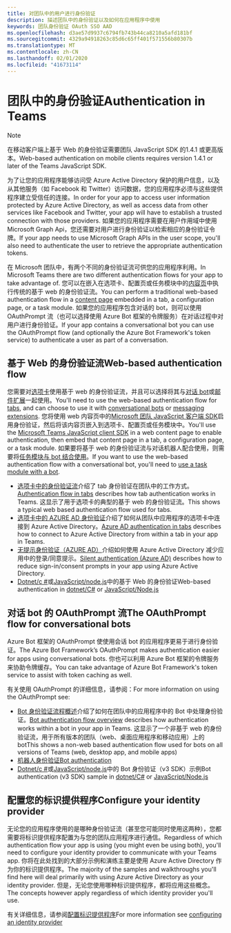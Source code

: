 ```yaml
---
title: 对团队中的用户进行身份验证
description: 描述团队中的身份验证以及如何在应用程序中使用
keywords: 团队身份验证 OAuth SSO AAD
ms.openlocfilehash: d3ae57d9937c6794fb743b44ca8210a5afd181bf
ms.sourcegitcommit: 4329a94918263c85d6c65ff401f571556b80307b
ms.translationtype: MT
ms.contentlocale: zh-CN
ms.lasthandoff: 02/01/2020
ms.locfileid: "41673114"
---
```

# <a name="authentication-in-teams"></a><span data-ttu-id="b06e8-104">团队中的身份验证</span><span class="sxs-lookup"><span data-stu-id="b06e8-104">Authentication in Teams</span></span>

> [!Note]
> <span data-ttu-id="b06e8-105">在移动客户端上基于 Web 的身份验证需要团队 JavaScript SDK 的1.4.1 或更高版本。</span><span class="sxs-lookup"><span data-stu-id="b06e8-105">Web-based authentication on mobile clients requires version 1.4.1 or later of the Teams JavaScript SDK.</span></span>

<span data-ttu-id="b06e8-106">为了让您的应用程序能够访问受 Azure Active Directory 保护的用户信息，以及从其他服务（如 Facebook 和 Twitter）访问数据，您的应用程序必须与这些提供程序建立受信任的连接。</span><span class="sxs-lookup"><span data-stu-id="b06e8-106">In order for your app to access user information protected by Azure Active Directory, as well as access data from other services like Facebook and Twitter, your app will have to establish a trusted connection with those providers.</span></span> <span data-ttu-id="b06e8-107">如果您的应用程序需要在用户作用域中使用 Microsoft Graph Api，您还需要对用户进行身份验证以检索相应的身份验证令牌。</span><span class="sxs-lookup"><span data-stu-id="b06e8-107">If your app needs to use Microsoft Graph APIs in the user scope, you'll also need to authenticate the user to retrieve the appropriate authentication tokens.</span></span>

<span data-ttu-id="b06e8-108">在 Microsoft 团队中，有两个不同的身份验证流可供您的应用程序利用。</span><span class="sxs-lookup"><span data-stu-id="b06e8-108">In Microsoft Teams there are two different authentication flows for your app to take advantage of.</span></span> <span data-ttu-id="b06e8-109">您可以在嵌入在选项卡、配置页或任务模块中的[内容页](~/tabs/how-to/create-tab-pages/content-page.md)中执行传统的基于 web 的身份验证流。</span><span class="sxs-lookup"><span data-stu-id="b06e8-109">You can perform a traditional web-based authentication flow in a [content page](~/tabs/how-to/create-tab-pages/content-page.md) embedded in a tab, a configuration page, or a task module.</span></span> <span data-ttu-id="b06e8-110">如果您的应用程序包含对话的 bot，则可以使用 OAuthPrompt 流（也可以选择使用 Azure Bot 框架的令牌服务）在对话过程中对用户进行身份验证。</span><span class="sxs-lookup"><span data-stu-id="b06e8-110">If your app contains a conversational bot you can use the OAuthPrompt flow (and optionally the Azure Bot Framework's token service) to authenticate a user as part of a conversation.</span></span>

## <a name="web-based-authentication-flow"></a><span data-ttu-id="b06e8-111">基于 Web 的身份验证流</span><span class="sxs-lookup"><span data-stu-id="b06e8-111">Web-based authentication flow</span></span>

<span data-ttu-id="b06e8-112">您需要对[选项卡](~/tabs/what-are-tabs.md)使用基于 web 的身份验证流，并且可以选择将其与[对话 bot](~/bots/what-are-bots.md)或[邮件扩展](~/messaging-extensions/what-are-messaging-extensions.md)一起使用。</span><span class="sxs-lookup"><span data-stu-id="b06e8-112">You'll need to use the web-based authentication flow for [tabs](~/tabs/what-are-tabs.md), and can choose to use it with [conversational bots](~/bots/what-are-bots.md) or [messaging extensions](~/messaging-extensions/what-are-messaging-extensions.md).</span></span> <span data-ttu-id="b06e8-113">您将使用 web 内容页中的[Microsoft 团队 JavaScript 客户端 SDK](/javascript/api/overview/msteams-client)启用身份验证，然后将该内容页嵌入到选项卡、配置页或任务模块中。</span><span class="sxs-lookup"><span data-stu-id="b06e8-113">You'll use the [Microsoft Teams JavaScript client SDK](/javascript/api/overview/msteams-client) in a web content page to enable authentication, then embed that content page in a tab, a configuration page, or a task module.</span></span> <span data-ttu-id="b06e8-114">如果要将基于 web 的身份验证流与对话机器人配合使用，则需要将[任务模块与 bot 结合使用](~/task-modules-and-cards/task-modules/task-modules-bots.md)。</span><span class="sxs-lookup"><span data-stu-id="b06e8-114">If you want to use the web-based authentication flow with a conversational bot, you'll need to [use a task module with a bot](~/task-modules-and-cards/task-modules/task-modules-bots.md).</span></span>

* <span data-ttu-id="b06e8-115">[选项卡中的身份验证流](~/tabs/how-to/authentication/auth-flow-tab.md)介绍了 tab 身份验证在团队中的工作方式。</span><span class="sxs-lookup"><span data-stu-id="b06e8-115">[Authentication flow in tabs](~/tabs/how-to/authentication/auth-flow-tab.md) describes how tab authentication works in Teams.</span></span> <span data-ttu-id="b06e8-116">这显示了用于选项卡的典型的基于 web 的身份验证流。</span><span class="sxs-lookup"><span data-stu-id="b06e8-116">This shows a typical web based authentication flow used for tabs.</span></span>
* <span data-ttu-id="b06e8-117">[选项卡中的 AZURE AD 身份验证](~/tabs/how-to/authentication/auth-tab-AAD.md)介绍了如何从团队中应用程序的选项卡中连接到 Azure Active Directory。</span><span class="sxs-lookup"><span data-stu-id="b06e8-117">[Azure AD authentication in tabs](~/tabs/how-to/authentication/auth-tab-AAD.md) describes how to connect to Azure Active Directory from within a tab in your app in Teams.</span></span>
* <span data-ttu-id="b06e8-118">[无提示身份验证（AZURE AD）](~/tabs/how-to/authentication/auth-silent-AAD.md)介绍如何使用 Azure Active Directory 减少应用中的登录/同意提示。</span><span class="sxs-lookup"><span data-stu-id="b06e8-118">[Silent authentication (Azure AD)](~/tabs/how-to/authentication/auth-silent-AAD.md) describes how to reduce sign-in/consent prompts in your app using Azure Active Directory.</span></span>
* <span data-ttu-id="b06e8-119">[Dotnet/c #](https://github.com/OfficeDev/microsoft-teams-sample-complete-csharp)或[JavaScript/node.js](https://github.com/OfficeDev/microsoft-teams-sample-complete-node)中的基于 Web 的身份验证</span><span class="sxs-lookup"><span data-stu-id="b06e8-119">Web-based authentication in [dotnet/C#](https://github.com/OfficeDev/microsoft-teams-sample-complete-csharp) or [JavaScript/Node.js](https://github.com/OfficeDev/microsoft-teams-sample-complete-node)</span></span>

## <a name="the-oauthprompt-flow-for-conversational-bots"></a><span data-ttu-id="b06e8-120">对话 bot 的 OAuthPrompt 流</span><span class="sxs-lookup"><span data-stu-id="b06e8-120">The OAuthPrompt flow for conversational bots</span></span>

<span data-ttu-id="b06e8-121">Azure Bot 框架的 OAuthPrompt 使使用会话 bot 的应用程序更易于进行身份验证。</span><span class="sxs-lookup"><span data-stu-id="b06e8-121">The Azure Bot Framework’s OAuthPrompt makes authentication easier for apps using conversational bots.</span></span> <span data-ttu-id="b06e8-122">你也可以利用 Azure Bot 框架的令牌服务来协助令牌缓存。</span><span class="sxs-lookup"><span data-stu-id="b06e8-122">You can take advantage of Azure Bot Framework's token service to assist with token caching as well.</span></span>

<span data-ttu-id="b06e8-123">有关使用 OAuthPrompt 的详细信息，请参阅：</span><span class="sxs-lookup"><span data-stu-id="b06e8-123">For more information on using the OAuthPrompt see:</span></span>

* <span data-ttu-id="b06e8-124">[Bot 身份验证流程概述](~/bots/how-to/authentication/auth-flow-bot.md)介绍了如何在团队中的应用程序中的 Bot 中处理身份验证。</span><span class="sxs-lookup"><span data-stu-id="b06e8-124">[Bot authentication flow overview](~/bots/how-to/authentication/auth-flow-bot.md) describes how authentication works within a bot in your app in Teams.</span></span> <span data-ttu-id="b06e8-125">这显示了一个非基于 web 的身份验证流，用于所有版本的团队（web、桌面应用程序和移动应用）上的 bot</span><span class="sxs-lookup"><span data-stu-id="b06e8-125">This shows a non-web based authentication flow used for bots on all versions of Teams (web, desktop app, and mobile apps)</span></span>
* [<span data-ttu-id="b06e8-126">机器人身份验证</span><span class="sxs-lookup"><span data-stu-id="b06e8-126">Bot authentication</span></span>](~/bots/how-to/authentication/add-authentication.md)
* <span data-ttu-id="b06e8-127">[Dotnet/c #](https://github.com/microsoft/BotBuilder-Samples/tree/master/samples/csharp_dotnetcore/46.teams-auth)或[JavaScript/node.js](https://github.com/microsoft/BotBuilder-Samples/tree/master/samples/javascript_nodejs/46.teams-auth)中的 Bot 身份验证（v3 SDK）示例</span><span class="sxs-lookup"><span data-stu-id="b06e8-127">Bot authentication (v3 SDK) sample in [dotnet/C#](https://github.com/microsoft/BotBuilder-Samples/tree/master/samples/csharp_dotnetcore/46.teams-auth) or [JavaScript/Node.js](https://github.com/microsoft/BotBuilder-Samples/tree/master/samples/javascript_nodejs/46.teams-auth)</span></span>

## <a name="configure-your-identity-provider"></a><span data-ttu-id="b06e8-128">配置您的标识提供程序</span><span class="sxs-lookup"><span data-stu-id="b06e8-128">Configure your identity provider</span></span>

<span data-ttu-id="b06e8-129">无论您的应用程序使用的是哪种身份验证流（甚至您可能同时使用这两种），您都需要将标识提供程序配置为与您的团队应用程序进行通信。</span><span class="sxs-lookup"><span data-stu-id="b06e8-129">Regardless of which authentication flow your app is using (you might even be using both), you'll need to configure your identity provider to communicate with your Teams app.</span></span> <span data-ttu-id="b06e8-130">你将在此处找到的大部分示例和演练主要是使用 Azure Active Directory 作为你的标识提供程序。</span><span class="sxs-lookup"><span data-stu-id="b06e8-130">The majority of the samples and walkthroughs you'll find here will deal primarily with using Azure Active Directory as your identity provider.</span></span> <span data-ttu-id="b06e8-131">但是，无论您使用哪种标识提供程序，都将应用这些概念。</span><span class="sxs-lookup"><span data-stu-id="b06e8-131">The concepts however apply regardless of which identity provider you'll use.</span></span>

<span data-ttu-id="b06e8-132">有关详细信息，请参阅[配置标识提供程序](~/concepts/authentication/configure-identity-provider.md)</span><span class="sxs-lookup"><span data-stu-id="b06e8-132">For more information see [configuring an identity provider](~/concepts/authentication/configure-identity-provider.md)</span></span>

